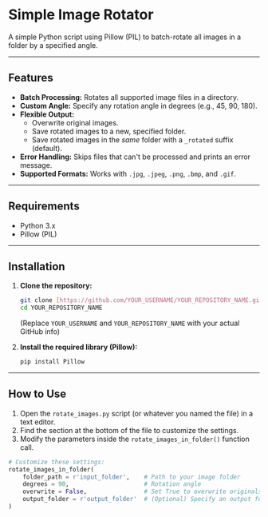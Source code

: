 # Simple Image Rotator

A simple Python script using Pillow (PIL) to batch-rotate all images in a folder by a specified angle.

---

## Features

* **Batch Processing:** Rotates all supported image files in a directory.
* **Custom Angle:** Specify any rotation angle in degrees (e.g., 45, 90, 180).
* **Flexible Output:**
    * Overwrite original images.
    * Save rotated images to a new, specified folder.
    * Save rotated images in the *same* folder with a `_rotated` suffix (default).
* **Error Handling:** Skips files that can't be processed and prints an error message.
* **Supported Formats:** Works with `.jpg`, `.jpeg`, `.png`, `.bmp`, and `.gif`.

---

## Requirements

* Python 3.x
* Pillow (PIL)

---

## Installation

1.  **Clone the repository:**
    ```bash
    git clone [https://github.com/YOUR_USERNAME/YOUR_REPOSITORY_NAME.git](https://github.com/YOUR_USERNAME/YOUR_REPOSITORY_NAME.git)
    cd YOUR_REPOSITORY_NAME
    ```
    (Replace `YOUR_USERNAME` and `YOUR_REPOSITORY_NAME` with your actual GitHub info)

2.  **Install the required library (Pillow):**
    ```bash
    pip install Pillow
    ```

---

## How to Use

1.  Open the `rotate_images.py` script (or whatever you named the file) in a text editor.
2.  Find the section at the bottom of the file to customize the settings.
3.  Modify the parameters inside the `rotate_images_in_folder()` function call.

```python
# Customize these settings:
rotate_images_in_folder(
    folder_path = r'input_folder',    # Path to your image folder
    degrees = 90,                     # Rotation angle
    overwrite = False,                # Set True to overwrite originals
    output_folder = r'output_folder'  # (Optional) Specify an output folder
)
